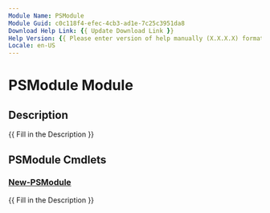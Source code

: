 ```yaml
---
Module Name: PSModule
Module Guid: c0c118f4-efec-4cb3-ad1e-7c25c3951da8
Download Help Link: {{ Update Download Link }}
Help Version: {{ Please enter version of help manually (X.X.X.X) format }}
Locale: en-US
---
```


# PSModule Module
## Description
{{ Fill in the Description }}

## PSModule Cmdlets
### [New-PSModule](New-PSModule.md)
{{ Fill in the Description }}

